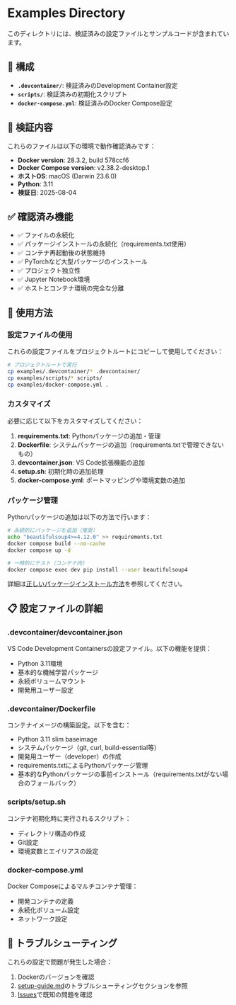 # Examples Directory

このディレクトリには、検証済みの設定ファイルとサンプルコードが含まれています。

## 📁 構成

- **`.devcontainer/`**: 検証済みのDevelopment Container設定
- **`scripts/`**: 検証済みの初期化スクリプト
- **`docker-compose.yml`**: 検証済みのDocker Compose設定

## 🧪 検証内容

これらのファイルは以下の環境で動作確認済みです：

- **Docker version**: 28.3.2, build 578ccf6
- **Docker Compose version**: v2.38.2-desktop.1
- **ホストOS**: macOS (Darwin 23.6.0)
- **Python**: 3.11
- **検証日**: 2025-08-04

## ✅ 確認済み機能

- ✅ ファイルの永続化
- ✅ パッケージインストールの永続化（requirements.txt使用）
- ✅ コンテナ再起動後の状態維持
- ✅ PyTorchなど大型パッケージのインストール
- ✅ プロジェクト独立性
- ✅ Jupyter Notebook環境
- ✅ ホストとコンテナ環境の完全な分離

## 🚀 使用方法

### 設定ファイルの使用

これらの設定ファイルをプロジェクトルートにコピーして使用してください：

```bash
# プロジェクトルートで実行
cp examples/.devcontainer/* .devcontainer/
cp examples/scripts/* scripts/
cp examples/docker-compose.yml .
```

### カスタマイズ

必要に応じて以下をカスタマイズしてください：

1. **requirements.txt**: Pythonパッケージの追加・管理
2. **Dockerfile**: システムパッケージの追加（requirements.txtで管理できないもの）
3. **devcontainer.json**: VS Code拡張機能の追加  
4. **setup.sh**: 初期化時の追加処理
5. **docker-compose.yml**: ポートマッピングや環境変数の追加

### パッケージ管理

Pythonパッケージの追加は以下の方法で行います：

```bash
# 永続的にパッケージを追加（推奨）
echo "beautifulsoup4>=4.12.0" >> requirements.txt
docker compose build --no-cache
docker compose up -d

# 一時的にテスト（コンテナ内）
docker compose exec dev pip install --user beautifulsoup4
```

詳細は[正しいパッケージインストール方法](../docs/correct-package-installation.md)を参照してください。

## 📋 設定ファイルの詳細

### .devcontainer/devcontainer.json

VS Code Development Containersの設定ファイル。以下の機能を提供：

- Python 3.11環境
- 基本的な機械学習パッケージ
- 永続ボリュームマウント
- 開発用ユーザー設定

### .devcontainer/Dockerfile

コンテナイメージの構築設定。以下を含む：

- Python 3.11 slim baseimage
- システムパッケージ（git, curl, build-essential等）
- 開発用ユーザー（developer）の作成
- requirements.txtによるPythonパッケージ管理
- 基本的なPythonパッケージの事前インストール（requirements.txtがない場合のフォールバック）

### scripts/setup.sh

コンテナ初期化時に実行されるスクリプト：

- ディレクトリ構造の作成
- Git設定
- 環境変数とエイリアスの設定

### docker-compose.yml

Docker Composeによるマルチコンテナ管理：

- 開発コンテナの定義
- 永続化ボリューム設定
- ネットワーク設定

## 🔧 トラブルシューティング

これらの設定で問題が発生した場合：

1. Dockerのバージョンを確認
2. [setup-guide.md](../docs/setup-guide.md)のトラブルシューティングセクションを参照
3. [Issues](https://github.com/yourusername/claude-code-ml-env/issues)で既知の問題を確認